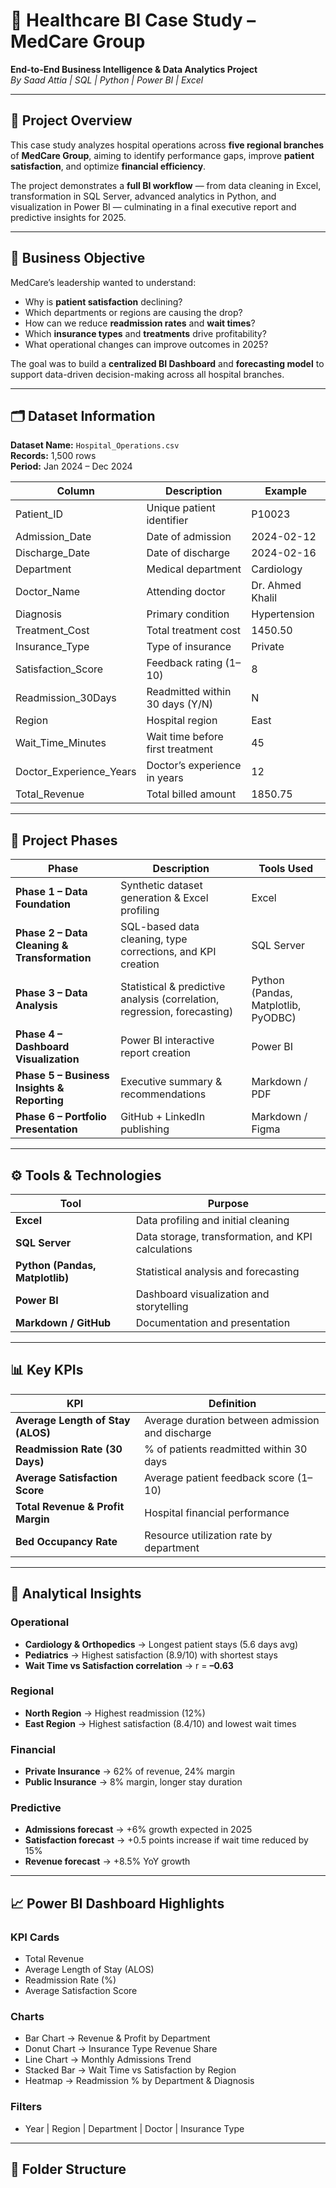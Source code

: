 # 🏥 Healthcare BI Case Study – MedCare Group  
**End-to-End Business Intelligence & Data Analytics Project**  
*By Saad Attia | SQL | Python | Power BI | Excel*

---

## 📘 Project Overview

This case study analyzes hospital operations across **five regional branches** of **MedCare Group**, aiming to identify performance gaps, improve **patient satisfaction**, and optimize **financial efficiency**.  

The project demonstrates a **full BI workflow** — from data cleaning in Excel, transformation in SQL Server, advanced analytics in Python, and visualization in Power BI — culminating in a final executive report and predictive insights for 2025.

---

## 🎯 Business Objective

MedCare’s leadership wanted to understand:

- Why is **patient satisfaction** declining?  
- Which departments or regions are causing the drop?  
- How can we reduce **readmission rates** and **wait times**?  
- Which **insurance types** and **treatments** drive profitability?  
- What operational changes can improve outcomes in 2025?

The goal was to build a **centralized BI Dashboard** and **forecasting model** to support data-driven decision-making across all hospital branches.

---

## 🗂️ Dataset Information

**Dataset Name:** `Hospital_Operations.csv`  
**Records:** 1,500 rows  
**Period:** Jan 2024 – Dec 2024  

| **Column** | **Description** | **Example** |
|-------------|----------------|-------------|
| Patient_ID | Unique patient identifier | P10023 |
| Admission_Date | Date of admission | 2024-02-12 |
| Discharge_Date | Date of discharge | 2024-02-16 |
| Department | Medical department | Cardiology |
| Doctor_Name | Attending doctor | Dr. Ahmed Khalil |
| Diagnosis | Primary condition | Hypertension |
| Treatment_Cost | Total treatment cost | 1450.50 |
| Insurance_Type | Type of insurance | Private |
| Satisfaction_Score | Feedback rating (1–10) | 8 |
| Readmission_30Days | Readmitted within 30 days (Y/N) | N |
| Region | Hospital region | East |
| Wait_Time_Minutes | Wait time before first treatment | 45 |
| Doctor_Experience_Years | Doctor’s experience in years | 12 |
| Total_Revenue | Total billed amount | 1850.75 |

---

## 🧩 Project Phases

| **Phase** | **Description** | **Tools Used** |
|------------|-----------------|----------------|
| **Phase 1 – Data Foundation** | Synthetic dataset generation & Excel profiling | Excel |
| **Phase 2 – Data Cleaning & Transformation** | SQL-based data cleaning, type corrections, and KPI creation | SQL Server |
| **Phase 3 – Data Analysis** | Statistical & predictive analysis (correlation, regression, forecasting) | Python (Pandas, Matplotlib, PyODBC) |
| **Phase 4 – Dashboard Visualization** | Power BI interactive report creation | Power BI |
| **Phase 5 – Business Insights & Reporting** | Executive summary & recommendations | Markdown / PDF |
| **Phase 6 – Portfolio Presentation** | GitHub + LinkedIn publishing | Markdown / Figma |

---

## ⚙️ Tools & Technologies

| **Tool** | **Purpose** |
|-----------|-------------|
| **Excel** | Data profiling and initial cleaning |
| **SQL Server** | Data storage, transformation, and KPI calculations |
| **Python (Pandas, Matplotlib)** | Statistical analysis and forecasting |
| **Power BI** | Dashboard visualization and storytelling |
| **Markdown / GitHub** | Documentation and presentation |

---

## 📊 Key KPIs

| **KPI** | **Definition** |
|----------|----------------|
| **Average Length of Stay (ALOS)** | Average duration between admission and discharge |
| **Readmission Rate (30 Days)** | % of patients readmitted within 30 days |
| **Average Satisfaction Score** | Average patient feedback score (1–10) |
| **Total Revenue & Profit Margin** | Hospital financial performance |
| **Bed Occupancy Rate** | Resource utilization rate by department |

---

## 🧠 Analytical Insights

### **Operational**
- **Cardiology & Orthopedics** → Longest patient stays (5.6 days avg)  
- **Pediatrics** → Highest satisfaction (8.9/10) with shortest stays  
- **Wait Time vs Satisfaction correlation** → r = **–0.63**

### **Regional**
- **North Region** → Highest readmission (12%)  
- **East Region** → Highest satisfaction (8.4/10) and lowest wait times

### **Financial**
- **Private Insurance** → 62% of revenue, 24% margin  
- **Public Insurance** → 8% margin, longer stay duration  

### **Predictive**
- **Admissions forecast** → +6% growth expected in 2025  
- **Satisfaction forecast** → +0.5 points increase if wait time reduced by 15%  
- **Revenue forecast** → +8.5% YoY growth

---

## 📈 Power BI Dashboard Highlights

### **KPI Cards**
- Total Revenue  
- Average Length of Stay (ALOS)  
- Readmission Rate (%)  
- Average Satisfaction Score  

### **Charts**
- Bar Chart → Revenue & Profit by Department  
- Donut Chart → Insurance Type Revenue Share  
- Line Chart → Monthly Admissions Trend  
- Stacked Bar → Wait Time vs Satisfaction by Region  
- Heatmap → Readmission % by Department & Diagnosis  

### **Filters**
- Year | Region | Department | Doctor | Insurance Type

---

## 🧾 Folder Structure
